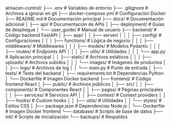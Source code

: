almacen-control/
├── .env                          # Variables de entorno
├── .gitignore                    # Archivos a ignorar en git
├── docker-compose.yml           # Configuración Docker
├── README.md                     # Documentación principal
├── docs/                         # Documentación adicional
│   ├── api/                      # Documentación de APIs
│   ├── deployment/               # Guías de despliegue
│   └── user_guide/              # Manual de usuario
├── backend/                      # Código backend FastAPI
│   ├── app/
│   │   ├── server/
│   │   │   ├── config/          # Configuraciones
│   │   │   ├── functions/       # Lógica de negocio
│   │   │   ├── middleware/      # Middlewares
│   │   │   ├── models/          # Modelos Pydantic
│   │   │   ├── routes/          # Endpoints API
│   │   │   ├── utils/           # Utilidades
│   │   │   └── app.py           # Aplicación principal
│   │   ├── static/              # Archivos estáticos
│   │   │   ├── uploads/         # Archivos subidos
│   │   │   └── images/          # Imágenes de productos
│   │   ├── logs/                # Archivos de log
│   │   └── main.py              # Punto de entrada
│   ├── tests/                   # Tests del backend
│   ├── requirements.txt         # Dependencias Python
│   └── Dockerfile              # Imagen Docker backend
├── frontend/                    # Código frontend React
│   ├── public/                  # Archivos públicos
│   ├── src/
│   │   ├── components/          # Componentes React
│   │   ├── pages/              # Páginas principales
│   │   ├── services/           # Servicios API
│   │   ├── context/            # Context providers
│   │   ├── hooks/              # Custom hooks
│   │   ├── utils/              # Utilidades
│   │   └── styles/             # Estilos CSS
│   ├── package.json            # Dependencias Node.js
│   └── Dockerfile              # Imagen Docker frontend
└── database/                   # Scripts de base de datos
    ├── init/                   # Scripts de inicialización
    └── backups/               # Respaldos